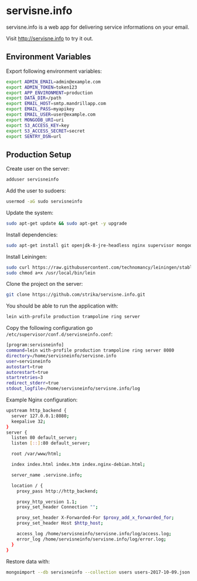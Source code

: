# servisne.info

servisne.info is a web app for delivering service informations on your email.

Visit http://servisne.info to try it out.

## Environment Variables

Export following environment variables:

```bash
export ADMIN_EMAIL=admin@example.com
export ADMIN_TOKEN=token123
export APP_ENVIRONMENT=production
export DATA_DIR=/path
export EMAIL_HOST=smtp.mandrillapp.com
export EMAIL_PASS=myapikey
export EMAIL_USER=user@example.com
export MONGODB_URI=uri
export S3_ACCESS_KEY=key
export S3_ACCESS_SECRET=secret
export SENTRY_DSN=url
```

## Production Setup

Create user on the server:

```bash
adduser servisneinfo
```

Add the user to sudoers:

```bash
usermod -aG sudo servisneinfo
```

Update the system:

```bash
sudo apt-get update && sudo apt-get -y upgrade
```

Install dependencies:

```bash
sudo apt-get install git openjdk-8-jre-headless nginx supervisor mongodb-server
```

Install Leiningen:

```bash
sudo curl https://raw.githubusercontent.com/technomancy/leiningen/stable/bin/lein -o /usr/local/bin/lein
sudo chmod a+x /usr/local/bin/lein
```

Clone the project on the server:

```bash
git clone https://github.com/strika/servisne.info.git
```

You should be able to run the application with:

```bash
lein with-profile production trampoline ring server
```

Copy the following configuration go `/etc/supervisor/conf.d/servisneinfo.conf`:

```bash
[program:servisneinfo]
command=lein with-profile production trampoline ring server 8080
directory=/home/servisneinfo/servisne.info
user=servisneinfo
autostart=true
autorestart=true
startretries=3
redirect_stderr=true
stdout_logfile=/home/servisneinfo/servisne.info/log
```

Example Nginx configuration:

```bash
upstream http_backend {
  server 127.0.0.1:8080;
  keepalive 32;
}
server {
  listen 80 default_server;
  listen [::]:80 default_server;

  root /var/www/html;

  index index.html index.htm index.nginx-debian.html;

  server_name .servisne.info;

  location / {
    proxy_pass http://http_backend;

    proxy_http_version 1.1;
    proxy_set_header Connection "";

    proxy_set_header X-Forwarded-For $proxy_add_x_forwarded_for;
    proxy_set_header Host $http_host;

    access_log /home/servisneinfo/servisne.info/log/access.log;
    error_log /home/servisneinfo/servisne.info/log/error.log;
  }
}
```

Restore data with:

```bash
mongoimport --db servisneinfo --collection users users-2017-10-09.json
```

